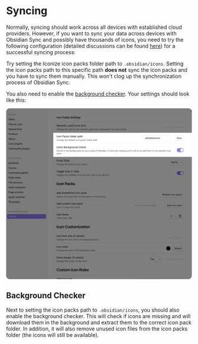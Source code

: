 # Syncing

Normally, syncing should work across all devices with established cloud providers.
However, if you want to sync your data across devices with Obsidian Sync and
possibly have thousands of icons, you need to try the following configuration
(detailed discussions can be found
[here](https://github.com/obsidianmd/obsidian-api/issues/134)) for a successful
syncing process:

Try setting the Iconize icon packs folder path to `.obsidian/icons`. Setting the
icon packs path to this specific path **does not** sync the icon packs and you have
to sync them manually. This won't clog up the synchronization process of Obsidian Sync.

You also need to enable the [background checker](#background-checker). Your settings
should look like this:

![syncing-icon-packs](../assets/syncing-icon-packs.png)

## Background Checker

Next to setting the icon packs path to `.obsidian/icons`, you should also enable the
background checker. This will check if icons are missing and will download them in the
background and extract them to the correct icon pack folder. In addition, it will also
remove unused icon files from the icon packs folder (the icons will still be available).
